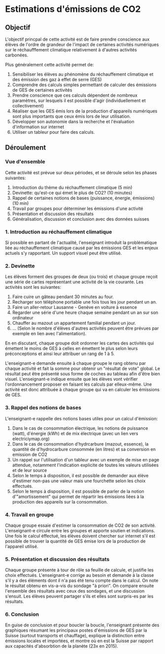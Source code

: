 # Estimations d'émissions de CO2

## Objectif
L'objectif princpal de cette activité est de faire prendre conscience aux élèves de l'ordre de grandeur de l'impact de certaines activités numériques sur le
réchaufffement climatique relativement à d'autres activités carbonées. 

Plus généralement cette activité permet de:
1. Sensibiliser les élèves au phénomène du réchauffement climatique et des émission des gaz à effet de serre (GES)
1. Comprendre des calculs simples permettant de calculer des émissions de GES de certaines activités
1. Prendre conscience que ces calculs dépendent de nombreux paramètres, sur lesquels il est possible d'agir (individuellement et collectivement)
1. Réaliser que les GES émis lors de la production d'appareils numériques sont plus importants que ceux émis lors de leur utilisation. 
1. Développer son autonomie dans la recherche et l'évaluation d'information sur internet
1. Utiliser un tableur pour faire des calculs. 

## Déroulement

### Vue d'ensemble

Cette activité est prévue sur deux périodes, et se déroule selon les phases suivantes:

1. Introduction du thème du réchauffement climatique (5 min)
1. Devinette: qu'est-ce qui émet le plus de CO2? (10 minutes)
1. Rappel de certaines notions de bases (puissance, énergie, émissions) (10 min)
1. Travail par groupes pour déterminer les émissions d'une activité
1. Présentation et discussion des résultats  
1. Généralisation, discussion et conclusion avec des données suisses

### 1. Introduction au réchauffement climatique

Si possible en partant de l'actualité, l'enseignant introduit la problématique liée au réchauffement climatique
causé par les émissions GES et les enjeux actuels s'y rapportant. Un support visuel peut être utilisé.

### 2. Devinette

Les élèves forment des groupes de deux (ou trois) et chaque groupe reçoit une série de cartes représentant une activité
de la vie courante. Les activités sont les suivantes:

1. Faire cuire un gâteau pendant 30 minutes au four.
1. Recharger son téléphone portable une fois tous les jour pendant un an. 
1. Faire un aller-retour Lausanne - Genève en voiture à essence
1. Regarder une série d'une heure chaque semaine pendant un an sur son ordinateur
1. Chauffer au mazout un appartement familial pendant un jour.
1. ... (Selon le nombre d'élèves d'autres activités peuvent être prévues par exemple en lien avec l'alimentation).  

En en discutant, chaque groupe doit ordonner les cartes des activités qui émettent le moins de GES à celles en émettent le plus selon leurs
préconceptions et ainsi leur attribuer un rang de 1 à 5. 

L'enseignant-e demande ensuite à chaque groupe le rang obtenu par chaque activité et fait la somme pour obtenir un "résultat de vote" global.
Le résultat peut être présenté sous forme de coches au tableau afin d'être bien visuel. L'enseignant-e indique ensuite que les élèves vont
vérifier l'ordonnancement proposer en faisant les calculs par elleux-même. Une activité est donc attribuée à chaque groupe qui va en calculer
les émissions de GES. 

### 3. Rappel des notions de bases

L'enseignant-e rappelle des notions bases utiles pour un calcul d'émission:
1. Dans le cas de consommation électrique, les notions de puissance (watt), d'énergie (kWh) et de mix électrique (avec un lien vers electriciymap.org)
1. Dans le cas de consommation d'hydrcarbure (mazout, essence), la quantité de d'hydrocarbure consommée (en litres) et sa conversion en emission de CO2
1. Un rappel sur l'utilisation d'un tableur avec un exemple de mise en page attendue, notamment l'indication explicite de toutes les valeurs utilisées et
de leur source
1. Selon le temps à disposition, il est possible de demander aux élève d'estimer non-pas une valeur mais une fourchette selon les choix effectués.
1. Selon le temps à disposition, il est possible de parler de la notion d'"amortissement" qui permet de répartir les émissions liées à la production des appareils
sur la consommation. 

### 4. Travail en groupe
Chaque groupe essaie d'estimer la consommation de CO2 de son activité. L'enseignant-e circule entre les groupes et apporte soutien et indications. 
Une fois le calcul éffectué, les élèves doivent chercher sur internet s'il est possible de trouver la quantité de GES émise lors de la production
de l'appareil utilisé. 

### 5. Présentation et discussion des résultats

Chaque groupe présente à tour de rôle sa feuille de calcule, et justifie les choix effectués. L'enseignant-e corrige au besoin et demande à la classe
s'il y a des éléments dont il n'a pas été tenu compte dans le calcul. 
On note le résultat obtenu en vis-a-vis du sondage "à priori".
On compare ensuite l'ensemble des résultats avec ceux des sondages, et une discussion s'ensuit. Les élèves peuvent partager s'ils et elles sont surpris-es par
les résultats. 

### 6. Conclusion
En guise de conclusion et pour boucler la boucle, l'enseignant présente des graphiques résumant les principaux postes d'émissions de GES par la Suisse (surtout transports et chauffage), explique la distinction entre émissions locales et importées, et montre où en est la Suisse par rapport aux capacités d'absorbtion de la planète (23x en 2015).  



